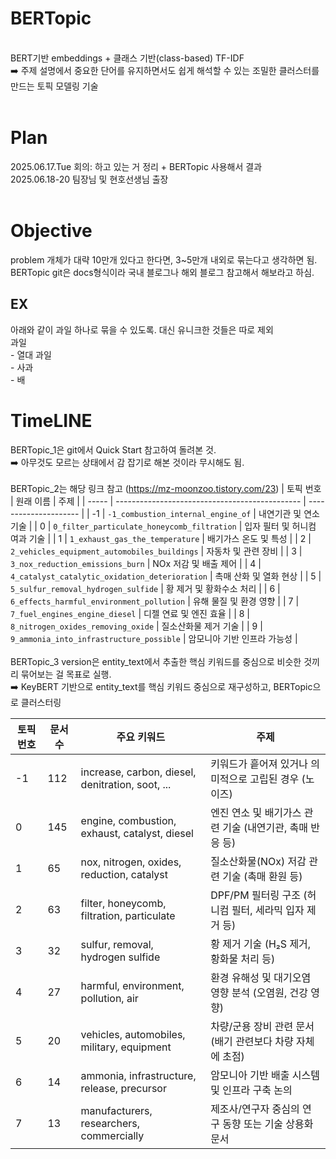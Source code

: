 # **BERTopic**
<br>BERT기반 embeddings + 클래스 기반(class-based) TF-IDF
<br>➡️ 주제 설명에서 중요한 단어를 유지하면서도 쉽게 해석할 수 있는 조밀한 클러스터를 만드는 토픽 모델링 기술
<br>
<br>


# **Plan**
2025.06.17.Tue 회의: 하고 있는 거 정리 + BERTopic 사용해서 결과
<br>2025.06.18-20  팀장님 및 현호선생님 출장
<br>
<br>



# **Objective**
problem 개체가 대략 10만개 있다고 한다면, 3~5만개 내외로 묶는다고 생각하면 됨.
BERTopic git은 docs형식이라 국내 블로그나 해외 블로그 참고해서 해보라고 하심.
<br>

## EX
아래와 같이 과일 하나로 묶을 수 있도록. 대신 유니크한 것들은 따로 제외
<br> 과일
<br> - 열대 과일
<br> - 사과
<br> - 배



# **TimeLINE**
BERTopic_1은 git에서 Quick Start 참고하여 돌려본 것.
<br>➡️ 아무것도 모르는 상태에서 감 잡기로 해본 것이라 무시해도 됨.
<br>
<br>BERTopic_2는 해당 링크 참고 (https://mz-moonzoo.tistory.com/23)
| 토픽 번호 | 원래 이름                                   | 주제             |
| ----- | ---------------------------------------------- | --------------------- |
| -1    | `-1_combustion_internal_engine_of`             | 내연기관 및 연소 기술      |
| 0     | `0_filter_particulate_honeycomb_filtration`    | 입자 필터 및 허니컴 여과 기술 |
| 1     | `1_exhaust_gas_the_temperature`                | 배기가스 온도 및 특성     |
| 2     | `2_vehicles_equipment_automobiles_buildings`   | 자동차 및 관련 장비      |
| 3     | `3_nox_reduction_emissions_burn`               | NOx 저감 및 배출 제어   |
| 4     | `4_catalyst_catalytic_oxidation_deterioration` | 촉매 산화 및 열화 현상    |
| 5     | `5_sulfur_removal_hydrogen_sulfide`            | 황 제거 및 황화수소 처리    |
| 6     | `6_effects_harmful_environment_pollution`      | 유해 물질 및 환경 영향    |
| 7     | `7_fuel_engines_engine_diesel`                 | 디젤 연료 및 엔진 효율     |
| 8     | `8_nitrogen_oxides_removing_oxide`             | 질소산화물 제거 기술       |
| 9     | `9_ammonia_into_infrastructure_possible`       | 암모니아 기반 인프라 가능성   |
<br>
<br>BERTopic_3 version은 entity_text에서 추출한 핵심 키워드를 중심으로 비슷한 것끼리 묶어보는 걸 목표로 실행.
<br>➡️ KeyBERT 기반으로 entity_text를 핵심 키워드 중심으로 재구성하고, BERTopic으로 클러스터링

| 토픽 번호 | 문서 수 | 주요 키워드                                     | 주제                                  |
| -------- | ---- | ------------------------------------------------- | -------------------------------------------- |
| -1       | 112  | increase, carbon, diesel, denitration, soot, ... | 키워드가 흩어져 있거나 의미적으로 고립된 경우 (노이즈) |
| 0        | 145  | engine, combustion, exhaust, catalyst, diesel    | 엔진 연소 및 배기가스 관련 기술 (내연기관, 촉매 반응 등)       |
| 1        | 65   | nox, nitrogen, oxides, reduction, catalyst       | 질소산화물(NOx) 저감 관련 기술 (촉매 환원 등)            |
| 2        | 63   | filter, honeycomb, filtration, particulate       | DPF/PM 필터링 구조 (허니컴 필터, 세라믹 입자 제거 등)      |
| 3        | 32   | sulfur, removal, hydrogen sulfide                | 황 제거 기술 (H₂S 제거, 황화물 처리 등)               |
| 4        | 27   | harmful, environment, pollution, air             | 환경 유해성 및 대기오염 영향 분석 (오염원, 건강 영향)         |
| 5        | 20   | vehicles, automobiles, military, equipment       | 차량/군용 장비 관련 문서 (배기 관련보다 차량 자체에 초점)       |
| 6        | 14   | ammonia, infrastructure, release, precursor      | 암모니아 기반 배출 시스템 및 인프라 구축 논의               |
| 7        | 13   | manufacturers, researchers, commercially         | 제조사/연구자 중심의 연구 동향 또는 기술 상용화 문서           |
